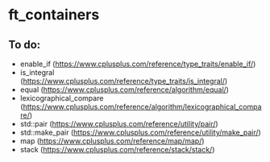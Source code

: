 # ft_containers

## To do:

  - enable_if (https://www.cplusplus.com/reference/type_traits/enable_if/)
  - is_integral (https://www.cplusplus.com/reference/type_traits/is_integral/)
  - equal (https://www.cplusplus.com/reference/algorithm/equal/)
  - lexicographical_compare (https://www.cplusplus.com/reference/algorithm/lexicographical_compare/)
  - std::pair (https://www.cplusplus.com/reference/utility/pair/)
  - std::make_pair (https://www.cplusplus.com/reference/utility/make_pair/)
  - map (https://www.cplusplus.com/reference/map/map/)
  - stack (https://www.cplusplus.com/reference/stack/stack/)
